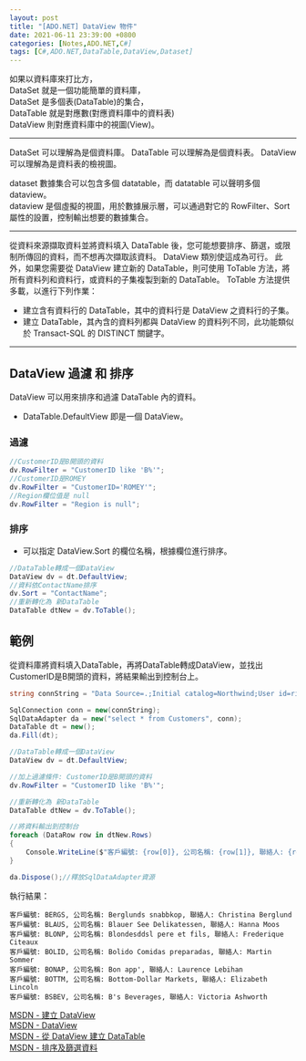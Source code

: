 ```yaml
---
layout: post
title: "[ADO.NET] DataView 物件"
date: 2021-06-11 23:39:00 +0800
categories: [Notes,ADO.NET,C#]
tags: [C#,ADO.NET,DataTable,DataView,Dataset]
---
```


如果以資料庫來打比方，   
DataSet 就是一個功能簡單的資料庫，   
DataSet 是多個表(DataTable)的集合，  
DataTable 就是對應數(對應資料庫中的資料表)   
DataView 則對應資料庫中的視圖(View)。  

---

DataSet 可以理解為是個資料庫。
DataTable 可以理解為是個資料表。
DataView  可以理解為是資料表的檢視圖。

dataset 數據集合可以包含多個 datatable，而 datatable 可以聲明多個 dataview。        
dataview 是個虛擬的視圖，用於數據展示層，可以通過對它的 RowFilter、Sort屬性的設置，控制輸出想要的數據集合。

---


從資料來源擷取資料並將資料填入 DataTable 後，您可能想要排序、篩選，或限制所傳回的資料，而不想再次擷取該資料。 DataView 類別使這成為可行。 此外，如果您需要從 DataView 建立新的 DataTable，則可使用 ToTable 方法，將所有資料列和資料行，或資料的子集複製到新的 DataTable。 ToTable 方法提供多載，以進行下列作業：

- 建立含有資料行的 DataTable，其中的資料行是 DataView 之資料行的子集。
- 建立 DataTable，其內含的資料列都與 DataView 的資料列不同，此功能類似於 Transact-SQL 的 DISTINCT 關鍵字。

---

## DataView 過濾 和 排序

DataView 可以用來排序和過濾 DataTable 內的資料。

- DataTable.DefaultView 即是一個 DataView。

### 過濾

```c#
//CustomerID是B開頭的資料
dv.RowFilter = "CustomerID like 'B%'";
//CustomerID是ROMEY
dv.RowFilter = "CustomerID='ROMEY'";
//Region欄位值是 null
dv.RowFilter = "Region is null";
```

### 排序

- 可以指定 DataView.Sort 的欄位名稱，根據欄位進行排序。

```c#
//DataTable轉成一個DataView
DataView dv = dt.DefaultView;
//資料依ContactName排序
dv.Sort = "ContactName";
//重新轉化為 新DataTable
DataTable dtNew = dv.ToTable();
```

## 範例

從資料庫將資料填入DataTable，再將DataTable轉成DataView，並找出CustomerID是B開頭的資料，將結果輸出到控制台上。


```c#
string connString = "Data Source=.;Initial catalog=Northwind;User id=riva;Password=1234;Encrypt=true;Trust Server Certificate=True";

SqlConnection conn = new(connString);
SqlDataAdapter da = new("select * from Customers", conn);
DataTable dt = new();
da.Fill(dt);

//DataTable轉成一個DataView
DataView dv = dt.DefaultView;

//加上過濾條件: CustomerID是B開頭的資料
dv.RowFilter = "CustomerID like 'B%'";

//重新轉化為 新DataTable
DataTable dtNew = dv.ToTable();

//將資料輸出到控制台
foreach (DataRow row in dtNew.Rows)
{
    Console.WriteLine($"客戶編號: {row[0]}, 公司名稱: {row[1]}, 聯絡人: {row[2]}");
}

da.Dispose();//釋放SqlDataAdapter資源
```

執行結果：

```
客戶編號: BERGS, 公司名稱: Berglunds snabbkop, 聯絡人: Christina Berglund
客戶編號: BLAUS, 公司名稱: Blauer See Delikatessen, 聯絡人: Hanna Moos
客戶編號: BLONP, 公司名稱: Blondesddsl pere et fils, 聯絡人: Frederique Citeaux
客戶編號: BOLID, 公司名稱: Bolido Comidas preparadas, 聯絡人: Martin Sommer
客戶編號: BONAP, 公司名稱: Bon app', 聯絡人: Laurence Lebihan
客戶編號: BOTTM, 公司名稱: Bottom-Dollar Markets, 聯絡人: Elizabeth Lincoln
客戶編號: BSBEV, 公司名稱: B's Beverages, 聯絡人: Victoria Ashworth
```


[MSDN - 建立 DataView](https://learn.microsoft.com/zh-tw/dotnet/framework/data/adonet/dataset-datatable-dataview/creating-a-dataview)       
[MSDN - DataView](https://learn.microsoft.com/zh-tw/dotnet/framework/data/adonet/dataset-datatable-dataview/dataviews)      
[MSDN - 從 DataView 建立 DataTable](https://learn.microsoft.com/zh-tw/dotnet/framework/data/adonet/dataset-datatable-dataview/creating-a-datatable-from-a-dataview)     
[MSDN - 排序及篩選資料](https://learn.microsoft.com/zh-tw/dotnet/framework/data/adonet/dataset-datatable-dataview/sorting-and-filtering-data)